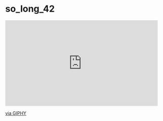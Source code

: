 # so_long_42

<iframe src="https://giphy.com/embed/hdsLwMa0E5pXO8Ap0q" width="480" height="270" frameBorder="0" class="giphy-embed" allowFullScreen></iframe><p><a href="https://giphy.com/gifs/hdsLwMa0E5pXO8Ap0q">via GIPHY</a></p>
